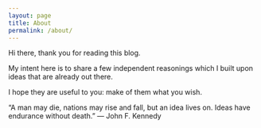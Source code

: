 ```yaml
---
layout: page
title: About
permalink: /about/
---
```


Hi there, thank you for reading this blog.

My intent here is to share a few independent reasonings which I built upon ideas that are already out there.

I hope they are useful to you: make of them what you wish.

“A man may die, nations may rise and fall, but an idea lives on. Ideas have endurance without death.” ― John F. Kennedy
